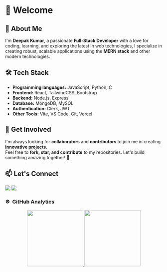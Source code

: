 
# 👋 Welcome

## 🚀 About Me

I'm **Deepak Kumar**, a passionate **Full-Stack Developer** with a love for coding, learning, and exploring the latest in web technologies, I specialize in creating robust, scalable applications using the **MERN stack** and other modern technologies.  


## 🛠️ Tech Stack

- **Programming languages:** JavaScript, Python, C
- **Frontend:** React, TailwindCSS, Bootstrap  
- **Backend:** Node.js, Express 
- **Database:** MongoDB, MySQL 
- **Authentication:** Clerk, JWT
- **Other Tools:** Vite, VS Code, Git, Vercel

## 📢 Get Involved

I'm always looking for **collaborators** and **contributors** to join me in creating **innovative projects**.  
Feel free to **fork, star, and contribute** to my repositories. Let's build something amazing together! 🚀  

## 📫 Let's Connect

<p align="left">
<a href="https://twitter.com/DeepakMahanta_"><img src="https://img.shields.io/badge/-Deepak%20Ku.%20Mahanta-0077B5?style=flat&logo=X&logoColor=white"/></a>
<a href="https://linkedin.com/in/contactdeepk"><img src="https://img.shields.io/badge/-Deepak%20Ku.%20Mahanta-BD081C?style=flat&logo=Linkedin&logoColor=white"/></a>

### ⚙️ &nbsp;GitHub Analytics

<p align="center">
<a href="https://github.com/Deepak-Mahanta">
  <img height="180em" src="https://github-readme-stats-eight-theta.vercel.app/api?username=Deepak-Mahanta&show_icons=true&theme=algolia&include_all_commits=true&count_private=true"/>
  <img height="180em" src="https://github-readme-stats-eight-theta.vercel.app/api/top-langs/?username=Deepak-Mahanta&layout=compact&langs_count=8&theme=algolia"/>
</a>
<!--  <img align="center" src="https://github-readme-streak-stats.herokuapp.com/?user=deepak-mahanta&theme=algolia&layout=compact&langs_count=8" alt="deepak-mahanta" /> -->
</p>


